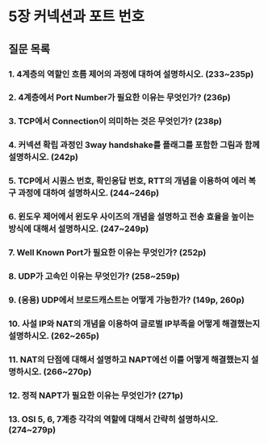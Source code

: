 # 5장 커넥션과 포트 번호

## 질문 목록

### 1. 4계층의 역할인 흐름 제어의 과정에 대하여 설명하시오. (233~235p)

### 2. 4계층에서 Port Number가 필요한 이유는 무엇인가? (236p)

### 3. TCP에서 Connection이 의미하는 것은 무엇인가? (238p)

### 4. 커넥션 확립 과정인 3way handshake를 플래그를 포함한 그림과 함께 설명하시오. (242p)

### 5. TCP에서 시퀀스 번호, 확인응답 번호, RTT의 개념을 이용하여 에러 복구 과정에 대하여 설명하시오. (244~246p)

### 6. 윈도우 제어에서 윈도우 사이즈의 개념을 설명하고 전송 효율을 높이는 방식에 대해서 설명하시오. (247~249p)

### 7. Well Known Port가 필요한 이유는 무엇인가? (252p)

### 8. UDP가 고속인 이유는 무엇인가? (258~259p)

### 9. (응용) UDP에서 브로드캐스트는 어떻게 가능한가? (149p, 260p)

### 10. 사설 IP와 NAT의 개념을 이용하여 글로벌 IP부족을 어떻게 해결했는지 설명하시오. (262~265p)

### 11. NAT의 단점에 대해서 설명하고 NAPT에선 이를 어떻게 해결했는지 설명하시오. (266~270p)

### 12. 정적 NAPT가 필요한 이유는 무엇인가? (271p)

### 13. OSI 5, 6, 7계층 각각의 역할에 대해서 간략히 설명하시오. (274~279p)
